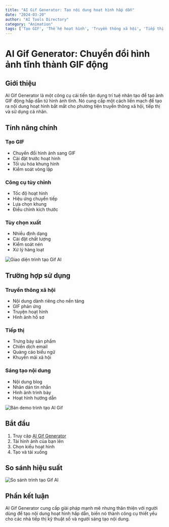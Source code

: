 ```yaml
---
title: "AI Gif Generator: Tạo nội dung hoạt hình hấp dẫn"
date: "2024-03-20"
author: "AI Tools Directory"
category: "Animation"
tags: ['Tạo GIF', 'Thế hệ hoạt hình', 'Truyền thông xã hội', 'Tiếp thị nội dung']
---
```

# AI Gif Generator: Chuyển đổi hình ảnh tĩnh thành GIF động

## Giới thiệu

AI Gif Generator là một công cụ cải tiến tận dụng trí tuệ nhân tạo để tạo ảnh GIF động hấp dẫn từ hình ảnh tĩnh. Nó cung cấp một cách liền mạch để tạo ra nội dung hoạt hình bắt mắt cho phương tiện truyền thông xã hội, tiếp thị và sử dụng cá nhân.

## Tính năng chính

### Tạo GIF
- Chuyển đổi hình ảnh sang GIF
- Cài đặt trước hoạt hình
- Tối ưu hóa khung hình
- Kiểm soát vòng lặp

### Công cụ tùy chỉnh
- Tốc độ hoạt hình
- Hiệu ứng chuyển tiếp
- Lựa chọn khung
- Điều chỉnh kích thước

### Tùy chọn xuất
- Nhiều định dạng
- Cài đặt chất lượng
- Kiểm soát nén
- Xử lý hàng loạt

![Giao diện trình tạo Gif AI](/imgs/ai-gif-generator/interface.jpg)

## Trường hợp sử dụng

### Truyền thông xã hội
- Nội dung dành riêng cho nền tảng
- GIF phản ứng
- Truyện hoạt hình
- Hình ảnh hồ sơ

### Tiếp thị
- Trưng bày sản phẩm
- Chiến dịch email
- Quảng cáo biểu ngữ
- Khuyến mãi xã hội

### Sáng tạo nội dung
- Nội dung blog
- Nhãn dán tin nhắn
- Hình ảnh trình bày
- Hoạt hình hướng dẫn

![Bản demo trình tạo AI Gif](/imgs/ai-gif-generator/demo.jpg)

## Bắt đầu

1. Truy cập [AI Gif Generator](https://ai-gif-generator.com)
2. Tải hình ảnh của bạn lên
3. Chọn kiểu hoạt hình
4. Tạo và tải xuống

## So sánh hiệu suất

![So sánh trình tạo Gif AI](/imgs/ai-gif-generator/comparison.jpg)

## Phần kết luận

AI Gif Generator cung cấp giải pháp mạnh mẽ nhưng thân thiện với người dùng để tạo nội dung hoạt hình hấp dẫn, biến nó thành công cụ thiết yếu cho các nhà tiếp thị kỹ thuật số và người sáng tạo nội dung.